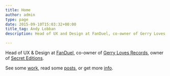 ```yaml
---
title: Home
author: admin
type: page
date: 2015-09-10T15:03:32+00:00
title_tag: Andy Lobban
description: Head of UX and Design at FanDuel, co-owner of Gerry Loves Records

---
```

Head of UX & Design at [FanDuel](https://fanduel.design), co-owner of [Gerry Loves Records](http://gerrylovesrecords.com), owner of [Secret Editions](http://secreteditions.com).

See some [work](/work), read some [posts](/posts), or get more [info](/info).
